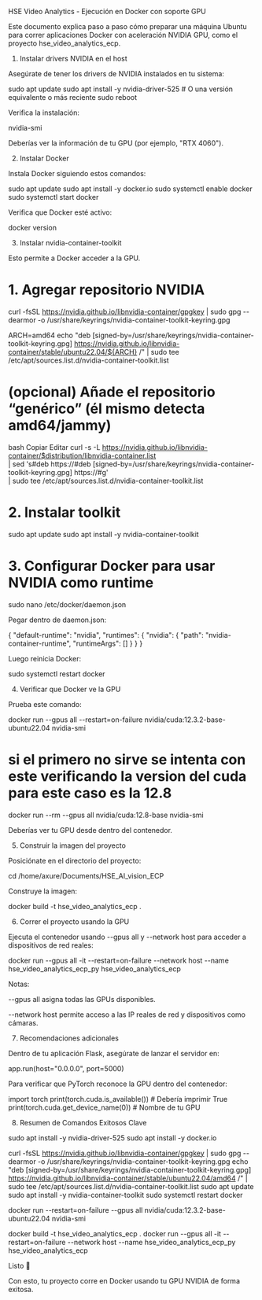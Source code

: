 HSE Video Analytics - Ejecución en Docker con soporte GPU

Este documento explica paso a paso cómo preparar una máquina Ubuntu para correr aplicaciones Docker con aceleración NVIDIA GPU, como el proyecto hse_video_analytics_ecp.

1. Instalar drivers NVIDIA en el host

Asegúrate de tener los drivers de NVIDIA instalados en tu sistema:

sudo apt update
sudo apt install -y nvidia-driver-525  # O una versión equivalente o más reciente
sudo reboot

Verifica la instalación:

nvidia-smi

Deberías ver la información de tu GPU (por ejemplo, "RTX 4060").

2. Instalar Docker

Instala Docker siguiendo estos comandos:

sudo apt update
sudo apt install -y docker.io
sudo systemctl enable docker
sudo systemctl start docker

Verifica que Docker esté activo:

docker version

3. Instalar nvidia-container-toolkit

Esto permite a Docker acceder a la GPU.

# 1. Agregar repositorio NVIDIA
curl -fsSL https://nvidia.github.io/libnvidia-container/gpgkey | sudo gpg --dearmor -o /usr/share/keyrings/nvidia-container-toolkit-keyring.gpg

ARCH=amd64
echo "deb [signed-by=/usr/share/keyrings/nvidia-container-toolkit-keyring.gpg] https://nvidia.github.io/libnvidia-container/stable/ubuntu22.04/${ARCH} /" | sudo tee /etc/apt/sources.list.d/nvidia-container-toolkit.list

# (opcional) Añade el repositorio “genérico” (él mismo detecta amd64/jammy)

bash
Copiar
Editar
curl -s -L https://nvidia.github.io/libnvidia-container/$distribution/libnvidia-container.list \
  | sed 's#deb https://#deb [signed-by=/usr/share/keyrings/nvidia-container-toolkit-keyring.gpg] https://#g' \
  | sudo tee /etc/apt/sources.list.d/nvidia-container-toolkit.list

# 2. Instalar toolkit
sudo apt update
sudo apt install -y nvidia-container-toolkit

# 3. Configurar Docker para usar NVIDIA como runtime
sudo nano /etc/docker/daemon.json

Pegar dentro de daemon.json:

{
  "default-runtime": "nvidia",
  "runtimes": {
    "nvidia": {
      "path": "nvidia-container-runtime",
      "runtimeArgs": []
    }
  }
}

Luego reinicia Docker:

sudo systemctl restart docker

4. Verificar que Docker ve la GPU

Prueba este comando:

docker run --gpus all --restart=on-failure nvidia/cuda:12.3.2-base-ubuntu22.04 nvidia-smi

# si el primero no sirve se intenta con este verificando la version del cuda para este caso es la 12.8
docker run --rm --gpus all nvidia/cuda:12.8-base nvidia-smi



Deberías ver tu GPU desde dentro del contenedor.

5. Construir la imagen del proyecto

Posiciónate en el directorio del proyecto:

cd /home/axure/Documents/HSE_AI_vision_ECP

Construye la imagen:

docker build -t hse_video_analytics_ecp .

6. Correr el proyecto usando la GPU

Ejecuta el contenedor usando --gpus all y --network host para acceder a dispositivos de red reales:

docker run --gpus all -it --restart=on-failure --network host --name hse_video_analytics_ecp_py hse_video_analytics_ecp

Notas:

--gpus all asigna todas las GPUs disponibles.

--network host permite acceso a las IP reales de red y dispositivos como cámaras.

7. Recomendaciones adicionales

Dentro de tu aplicación Flask, asegúrate de lanzar el servidor en:

app.run(host="0.0.0.0", port=5000)

Para verificar que PyTorch reconoce la GPU dentro del contenedor:

import torch
print(torch.cuda.is_available())  # Debería imprimir True
print(torch.cuda.get_device_name(0))  # Nombre de tu GPU

8. Resumen de Comandos Exitosos Clave

sudo apt install -y nvidia-driver-525
sudo apt install -y docker.io

curl -fsSL https://nvidia.github.io/libnvidia-container/gpgkey | sudo gpg --dearmor -o /usr/share/keyrings/nvidia-container-toolkit-keyring.gpg
echo "deb [signed-by=/usr/share/keyrings/nvidia-container-toolkit-keyring.gpg] https://nvidia.github.io/libnvidia-container/stable/ubuntu22.04/amd64 /" | sudo tee /etc/apt/sources.list.d/nvidia-container-toolkit.list
sudo apt update
sudo apt install -y nvidia-container-toolkit
sudo systemctl restart docker

docker run --restart=on-failure --gpus all nvidia/cuda:12.3.2-base-ubuntu22.04 nvidia-smi

docker build -t hse_video_analytics_ecp .
docker run --gpus all -it --restart=on-failure --network host --name hse_video_analytics_ecp_py hse_video_analytics_ecp

Listo 🚀

Con esto, tu proyecto corre en Docker usando tu GPU NVIDIA de forma exitosa.